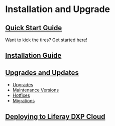 # Installation and Upgrade

## [Quick Start Guide](./quick-start-guide/README.md)

Want to kick the tires? Get started [here](./installation-and-deployment/quick-start-guide/README.md)!

## [Installation Guide](./installation-guide/README.md)

## [Upgrades and Updates]()

* [Upgrades]()
* [Maintenance Versions]()
* [Hotfixes]()
* [Migrations]()

## [Deploying to Liferay DXP Cloud]()
